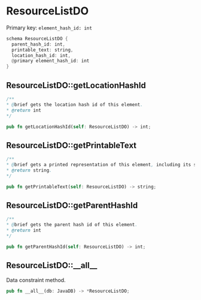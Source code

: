 # ResourceListDO

Primary key: `element_hash_id: int`

```rust
schema ResourceListDO {
  parent_hash_id: int,
  printable_text: string,
  location_hash_id: int,
  @primary element_hash_id: int
}
```
## ResourceListDO::getLocationHashId

```java
/**
* @brief gets the location hash id of this element.
* @return int
*/
```
```rust
pub fn getLocationHashId(self: ResourceListDO) -> int;
```
## ResourceListDO::getPrintableText

```java
/**
* @brief gets a printed representation of this element, including its structure where applicable.
* @return string.
*/
```
```rust
pub fn getPrintableText(self: ResourceListDO) -> string;
```
## ResourceListDO::getParentHashId

```java
/**
* @brief gets the parent hash id of this element.
* @return int
*/
```
```rust
pub fn getParentHashId(self: ResourceListDO) -> int;
```
## ResourceListDO::\_\_all\_\_

Data constraint method.

```rust
pub fn __all__(db: JavaDB) -> *ResourceListDO;
```
